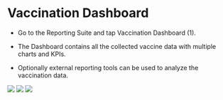 # Vaccination Dashboard

- Go to the Reporting Suite and tap Vaccination Dashboard (1). 

- The Dashboard contains all the collected vaccine data with multiple charts and KPIs.

- Optionally external reporting tools can be used to analyze the vaccination data. 

![](https://user-images.githubusercontent.com/105650529/170535167-54c70d39-efd3-4f58-9124-10d7fe1be6bb.jpg)
![](https://user-images.githubusercontent.com/105650529/170535182-caaf63d4-7afb-4b23-86a7-6d7ef114051a.jpg)
![](https://user-images.githubusercontent.com/105650529/170535195-d2cbd53a-b503-4ac0-a220-0235d3638a6e.jpg)

